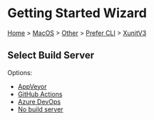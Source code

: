 <!--
GENERATED FILE - DO NOT EDIT
This file was generated by [MarkdownSnippets](https://github.com/SimonCropp/MarkdownSnippets).
Source File: /docs/mdsource/wiz/MacOS_Other_Cli_XunitV3.source.md
To change this file edit the source file and then run MarkdownSnippets.
-->

# Getting Started Wizard

[Home](/docs/wiz/readme.md) > [MacOS](MacOS.md) > [Other](MacOS_Other.md) > [Prefer CLI](MacOS_Other_Cli.md) > [XunitV3](MacOS_Other_Cli_XunitV3.md)

## Select Build Server

Options:
 * [AppVeyor](MacOS_Other_Cli_XunitV3_AppVeyor.md)
 * [GitHub Actions](MacOS_Other_Cli_XunitV3_GitHubActions.md)
 * [Azure DevOps](MacOS_Other_Cli_XunitV3_AzureDevOps.md)
 * [No build server](MacOS_Other_Cli_XunitV3_None.md)
